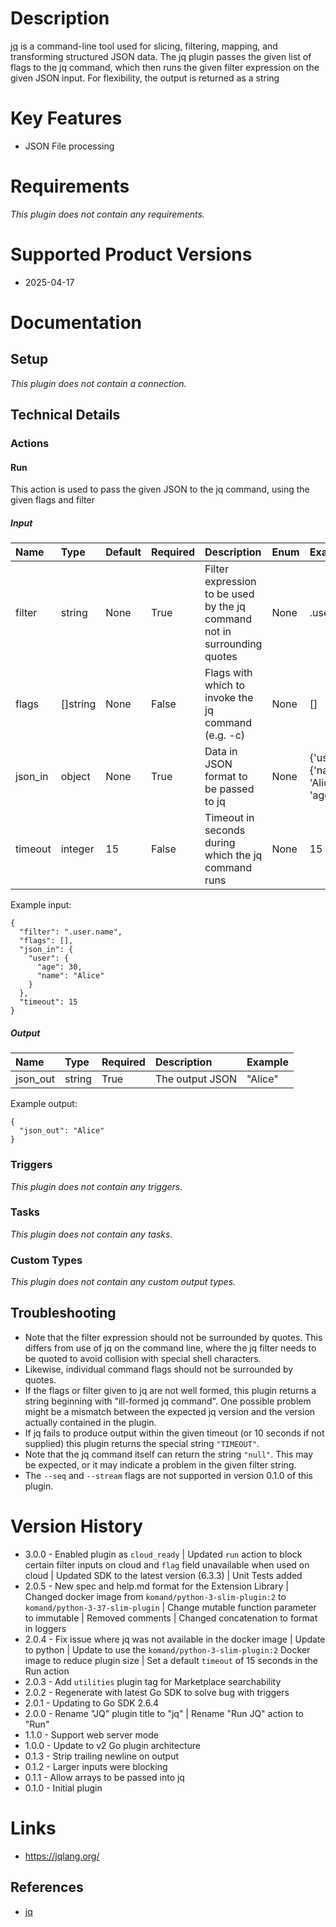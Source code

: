 # Description

[jq](https://stedolan.github.io/jq/) is a command-line tool used for slicing, filtering, mapping, and transforming structured JSON data. The jq plugin passes the given list of flags to the jq command, which then runs the given filter expression on the given JSON input. For flexibility, the output is returned as a string

# Key Features

* JSON File processing

# Requirements
  
*This plugin does not contain any requirements.*

# Supported Product Versions

* 2025-04-17

# Documentation

## Setup
  
*This plugin does not contain a connection.*

## Technical Details

### Actions


#### Run

This action is used to pass the given JSON to the jq command, using the given flags and filter

##### Input

|Name|Type|Default|Required|Description|Enum|Example|Placeholder|Tooltip|
| :--- | :--- | :--- | :--- | :--- | :--- | :--- | :--- | :--- |
|filter|string|None|True|Filter expression to be used by the jq command not in surrounding quotes|None|.user.name|None|None|
|flags|[]string|None|False|Flags with which to invoke the jq command (e.g. -c)|None|[]|None|None|
|json_in|object|None|True|Data in JSON format to be passed to jq|None|{'user': {'name': 'Alice', 'age': 30}}|None|None|
|timeout|integer|15|False|Timeout in seconds during which the jq command runs|None|15|None|None|
  
Example input:

```
{
  "filter": ".user.name",
  "flags": [],
  "json_in": {
    "user": {
      "age": 30,
      "name": "Alice"
    }
  },
  "timeout": 15
}
```

##### Output

|Name|Type|Required|Description|Example|
| :--- | :--- | :--- | :--- | :--- |
|json_out|string|True|The output JSON|"Alice"|
  
Example output:

```
{
  "json_out": "Alice"
}
```
### Triggers
  
*This plugin does not contain any triggers.*
### Tasks
  
*This plugin does not contain any tasks.*

### Custom Types
  
*This plugin does not contain any custom output types.*

## Troubleshooting

* Note that the filter expression should not be surrounded by quotes. This differs from use of jq on the command line, where the jq filter needs to be quoted to avoid collision with special shell characters.
* Likewise, individual command flags should not be surrounded by quotes.
* If the flags or filter given to jq are not well formed, this plugin returns a string beginning with "ill-formed jq command". One possible problem might be a mismatch between the expected jq version and the version actually contained in the plugin.
* If jq fails to produce output within the given timeout (or 10 seconds if not supplied) this plugin returns the special string `"TIMEOUT"`.
* Note that the jq command itself can return the string `"null"`. This may be expected, or it may indicate a problem in the given filter string.
* The `--seq` and `--stream` flags are not supported in version 0.1.0 of this plugin.

# Version History

* 3.0.0 - Enabled plugin as `cloud_ready` | Updated `run` action to block certain filter inputs on cloud and `flag` field unavailable when used on cloud | Updated SDK to the latest version (6.3.3) | Unit Tests added
* 2.0.5 - New spec and help.md format for the Extension Library | Changed docker image from `komand/python-3-slim-plugin:2` to `komand/python-3-37-slim-plugin` | Change mutable function parameter to immutable | Removed comments | Changed concatenation to format in loggers
* 2.0.4 - Fix issue where jq was not available in the docker image | Update to python | Update to use the `komand/python-3-slim-plugin:2` Docker image to reduce plugin size | Set a default `timeout` of 15 seconds in the Run action
* 2.0.3 - Add `utilities` plugin tag for Marketplace searchability
* 2.0.2 - Regenerate with latest Go SDK to solve bug with triggers
* 2.0.1 - Updating to Go SDK 2.6.4
* 2.0.0 - Rename "JQ" plugin title to "jq" | Rename "Run JQ" action to "Run"
* 1.1.0 - Support web server mode
* 1.0.0 - Update to v2 Go plugin architecture
* 0.1.3 - Strip trailing newline on output
* 0.1.2 - Larger inputs were blocking
* 0.1.1 - Allow arrays to be passed into jq
* 0.1.0 - Initial plugin

# Links

* https://jqlang.org/

## References

* [jq](https://stedolan.github.io/jq/)